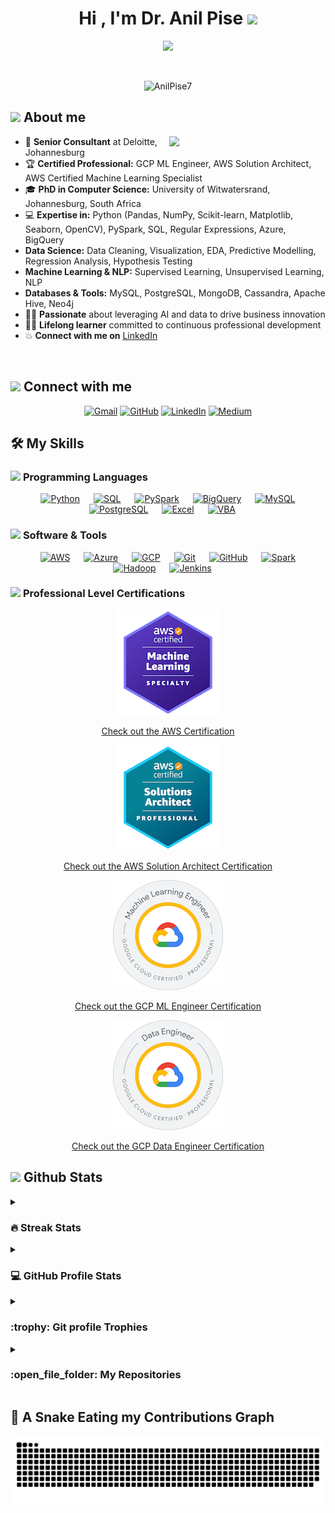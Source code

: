 <h1 align="center">Hi , I'm Dr. Anil Pise <img src="https://media.giphy.com/media/hvRJCLFzcasrR4ia7z/giphy.gif" width="35"></h1>
<p align="center">
  <a href="https://github.com/DenverCoder1/readme-typing-svg"><img src="https://readme-typing-svg.herokuapp.com?font=Time+New+Roman&color=%23C8BE25&size=25&center=true&vCenter=true&width=855&height=100&lines=PhD+in+Computer+Science;AI+Researcher+and+Keynote+Speaker;Senior+Consultant+%7C+Data+Engineering+and+Data+Science+Expert;Machine+Learning+%7C+Deep+Learning+Specialist;Certified+GCP+ML+Engineer+Professional;Certified+GCP+Data+Engineer+Professional;Certified+AWS+Solution+Architect+Professional;AWS+Certified+Machine+Learning+Specialist;Experience+in+Azure+AI+Services;Predictive+Modeling+Enthusiast;Always+learning+new+things"></a>
</p>
<br>
<p align="center"> 
	<img src="https://komarev.com/ghpvc/?username=AnilPise7&label=Profile%20views&color=0047AB&style=plastic?" alt="AnilPise7" height=25px, width=160px/> 
</p>

## <picture><img src = "https://github.com/AnilPise7/AnilPise7/tree/a284ec43867b5e9826aa1e95ec076e907f952483/Images/about_me.gif" width = 50px></picture> About me

<picture> <img align="right" src="https://github.com/AnilPise7/AnilPise7/tree/a284ec43867b5e9826aa1e95ec076e907f952483/Images/Right_Side.gif" width = 250px></picture>

- :office: **Senior Consultant** at Deloitte, Johannesburg
- :trophy: **Certified Professional:** GCP ML Engineer, AWS Solution Architect, AWS Certified Machine Learning Specialist
- :mortar_board: **PhD in Computer Science:** University of Witwatersrand, Johannesburg, South Africa
- :computer: **Expertise in:** Python (Pandas, NumPy, Scikit-learn, Matplotlib, Seaborn, OpenCV), PySpark, SQL, Regular Expressions, Azure, BigQuery
- **Data Science:** Data Cleaning, Visualization, EDA, Predictive Modelling, Regression Analysis, Hypothesis Testing 
- **Machine Learning & NLP:** Supervised Learning, Unsupervised Learning, NLP 
- **Databases & Tools:** MySQL, PostgreSQL, MongoDB, Cassandra, Apache Hive, Neo4j
- :technologist: **Passionate** about leveraging AI and data to drive business innovation
- :student: **Lifelong learner** committed to continuous professional development
- :boom: **Connect with me on** [LinkedIn](https://www.linkedin.com/in/dr-anil-pise-231699b6/)

<br>

## <picture> <img src="https://github.com/AnilPise7/AnilPise7/tree/a284ec43867b5e9826aa1e95ec076e907f952483/Images/Connect-with-me.gif" width="100px"> </picture> Connect with me
<p align="center">
	<a href="mailto:anilapise7@gmail.com"><img img src="https://img.shields.io/badge/gmail-%23EA4335.svg?style=plastic&logo=gmail&logoColor=white" alt="Gmail"/></a>
	<a href="https://github.com/AnilPise7"><img src="https://img.shields.io/badge/github-%23181717.svg?style=plastic&logo=github&logoColor=white" alt="GitHub"/></a>
	<a href="https://www.linkedin.com/in/dr-anil-pise-231699b6/"><img src="https://img.shields.io/badge/linkedin-%230A66C2.svg?style=plastic&logo=linkedin&logoColor=white" alt="LinkedIn"/></a>
	<a href="https://anilpise7.medium.com/"><img src="https://img.shields.io/badge/medium-%23000000.svg?style=plastic&logo=medium&logoColor=white" alt="Medium"/></a>
</p>

## 🛠️ My Skills

### <picture> <img src = "https://github.com/AnilPise7/AnilPise7/tree/a284ec43867b5e9826aa1e95ec076e907f952483/Images/Programming_Languages.gif" width = 50px>  </picture> Programming Languages

<p align="center"> 
  &emsp; 
  <a href="https://www.python.org/" target="_blank"> <img alt="Python" src="https://img.shields.io/badge/Python-%2314354C.svg?style=plastic&logo=python&logoColor=white"></a> 
  &emsp;
  <a href="https://www.sql.com/" target="_blank"><img alt="SQL" src="https://img.shields.io/badge/SQL%20-%23007396.svg?style=plastic&logo=sql&logoColor=white"></a> 
  &emsp;
  <a href="https://spark.apache.org/" target="_blank"><img alt="PySpark" src="https://img.shields.io/badge/PySpark%20-%23E25A1C.svg?style=plastic&logo=apache-spark&logoColor=white"></a>
  &emsp;
  <a href="https://cloud.google.com/bigquery" target="_blank"><img alt="BigQuery" src="https://img.shields.io/badge/BigQuery%20-%234285F4.svg?style=plastic&logo=google-cloud&logoColor=white"></a>
  &emsp;
  <a href="https://www.mysql.com/" target="_blank"><img alt="MySQL" src="https://img.shields.io/badge/MySQL%20-%234479A1.svg?style=plastic&logo=mysql&logoColor=white"></a>
  &emsp;
  <a href="https://www.postgresql.org/" target="_blank"><img alt="PostgreSQL" src="https://img.shields.io/badge/PostgreSQL%20-%23336791.svg?style=plastic&logo=postgresql&logoColor=white"></a>
  &emsp;
  <a href="https://www.microsoft.com/en-us/microsoft-365/excel" target="_blank"><img alt="Excel" src="https://img.shields.io/badge/Excel%20-%2300A300.svg?style=plastic&logo=microsoft-excel&logoColor=white"></a>
  &emsp;
  <a href="https://docs.microsoft.com/en-us/office/vba/api/overview/" target="_blank"><img alt="VBA" src="https://img.shields.io/badge/VBA%20-%23649A44.svg?style=plastic&logo=microsoft&logoColor=white"></a>
  &emsp;
</p>

### <picture> <img src = "https://github.com/AnilPise7/AnilPise7/tree/a284ec43867b5e9826aa1e95ec076e907f952483/Images/Software_Tools.gif" width = 50px>  </picture> Software & Tools
 
<p align="center">
  &emsp;
  <a href="#"><img alt="AWS" src="https://img.shields.io/badge/AWS-%23FF9900.svg?style=plastic&logo=amazon-aws&logoColor=white"></a>
  &emsp;
  <a href="#"><img alt="Azure" src="https://img.shields.io/badge/Azure-%230078D4.svg?style=plastic&logo=microsoft-azure&logoColor=white"></a>
  &emsp;
  <a href="#"><img alt="GCP" src="https://img.shields.io/badge/GCP-%234285F4.svg?style=plastic&logo=google-cloud&logoColor=white"></a>
  &emsp;
  <a href="#"><img alt="Git" src="https://img.shields.io/badge/Git-%23F05033.svg?style=plastic&logo=git&logoColor=white"></a>
  &emsp;
  <a href="#"><img alt="GitHub" src="https://img.shields.io/badge/GitHub-%23181717.svg?style=plastic&logo=github&logoColor=white"></a>
  &emsp;
  <a href="#"><img alt="Spark" src="https://img.shields.io/badge/Spark-%23E25A1C.svg?style=plastic&logo=apache-spark&logoColor=white"></a>
  &emsp;
  <a href="#"><img alt="Hadoop" src="https://img.shields.io/badge/Hadoop-%23231F20.svg?style=plastic&logo=apache-hadoop&logoColor=white"></a>
  &emsp;
  <a href="#"><img alt="Jenkins" src="https://img.shields.io/badge/Jenkins-%23D24939.svg?style=plastic&logo=jenkins&logoColor=white"></a>
  &emsp;
 </p>


### <picture> <img src = "https://github.com/AnilPise7/AnilPise7/tree/a284ec43867b5e9826aa1e95ec076e907f952483/Images/Software_Tools.gif" width = 50px>  </picture> Professional Level Certifications

<p align="center">
  <img src="https://github.com/AnilPise7/AnilPise7/blob/main/assets/aws-certified-machine-learning-specialty.png" alt="AWS Certification"/>
</p>
<p align="center">
  <a href="https://www.credly.com/badges/7ce5c092-ceea-46d6-bf8e-5a63be8312fa/public_url" target="_blank">Check out the AWS Certification</a>
</p>

<p align="center">
  <img src="https://github.com/AnilPise7/AnilPise7/blob/main/assets/aws-solution-architect.png" alt="AWS Solution Architect Certification"/>
</p>
<p align="center">
  <a href="https://www.credly.com/badges/c47254e6-00e3-47e6-8d75-ce96682cf22e/public_url" target="_blank">Check out the AWS Solution Architect Certification</a>
</p>
<p align="center">
  <img src="https://github.com/AnilPise7/AnilPise7/blob/main/assets/GCPML.png" alt="GCP ML Engineer Certification"/>
</p>
<p align="center">
  <a href="https://www.credential.net/6fa2c09a-a2b9-4a53-8c64-2710a3bc765c?key=4c3c1cff727e2287f1d891a84268e0686cc6ac85f8ff29d499ab623ae198ddbb" target="_blank">Check out the GCP ML Engineer Certification</a>
</p>

<p align="center">
  <img src="https://github.com/AnilPise7/AnilPise7/blob/main/assets/GCPDL.png" alt="GCP Data Engineer Certification"/>
</p>
<p align="center">
  <a href="https://www.credential.net/c9e6d4a2-c541-4033-9356-4ddfbb9d697a?key=531db2cb27e0a01da1a374e30ad0634ef63ea19fe788e58ced3b79e0db0bca0b" target="_blank">Check out the GCP Data Engineer Certification</a>
</p>

## <picture> <img src = "https://github.com/AnilPise7/AnilPise7/tree/a284ec43867b5e9826aa1e95ec076e907f952483/Images/Statistics.gif" width = 50px>  </picture> Github Stats

<details><summary><h3> 🔥 Streak Stats</h3></summary>

----	

<p align="center"><img src="https://github-readme-streak-stats.herokuapp.com/?user=AnilPise7&theme=tokyonight_duo" alt="Anil Pise's Streak Stats" /></p>

</details>
  
<details><summary><h3>💻 GitHub Profile Stats</h3></summary>

----
	
<p align="center">
    <a href="https://github.com/anuraghazra/github-readme-stats">
	    <img alt="Anil Pise's Github Stats" src="https://github-readme-stats.vercel.app/api?username=AnilPise7&show_icons=true&count_private=true&locale=en&theme=tokyonight&layout=compact" height="230px"/></a>
	  <img src="https://github-readme-stats.vercel.app/api/top-langs?username=AnilPise7&langs_count=10&show_icons=true&locale=en&theme=tokyonight" alt="Anil Pise's Top Languages" height="230px"/>
<br/>

  <b>Note:</b> Top languages is only a metric of the languages my public code consists of and doesn't reflect experience or skill level.
  </p>
</details>

<!-- <details><summary><h3>⚡ Recent GitHub Activity</h3></summary> -->

<!-- ---- -->
	
<!-- [![Anil Pise's github activity graph](https://github-readme-activity-graph.cyclic.app/graph?username=AnilPise7&theme=github)](https://github.com/AnilPise7/github-readme-activity-graph) -->

<!-- </details> -->

<details><summary> <h3> :trophy: Git profile Trophies </h3></summary>

----
	
<p align="center"> <a href="https://github.com/ryo-ma/github-profile-trophy"><img src="https://github-profile-trophy.vercel.app/?username=AnilPise7&theme=flat&no-bg=true&margin-w=15&margin-h=15" alt="Anil Pise" /></a> </p>

</details>

<details><summary><h3> :open_file_folder: My Repositories </h3></summary>

----
	
<div>
  <p align="center">
	<a href="https://github.com/AnilPise7/Deep-Learning-Projects.git">
      		<img src="https://github-readme-stats.vercel.app/api/pin/?username=AnilPise7&repo=Deep-Learning-Projects&theme=tokyonight" alt="Deep-Learning-Projects" />
    	</a>

   <a href="https://github.com/AnilPise7/Helmet_Detection_YOLOv8.git">
      		<img src="https://github-readme-stats.vercel.app/api/pin/?username=AnilPise7&repo=Helmet_Detection_YOLOv8&theme=tokyonight" alt="Helmet_Detection_YOLOv8" />
    	</a>

   <a href="https://github.com/AnilPise7/Helmet-Detection-Using-SSD-MobileNetV2-Pretrained-Model-.git">
<img src="https://github-readme-stats.vercel.app/api/pin/?username=AnilPise7&repo=Helmet-Detection-Using-SSD-MobileNetV2-Pretrained-Model-&theme=tokyonight" alt="Helmet-Detection-Using-SSD-MobileNetV2-Pretrained-Model-" />
    	</a>
     
	<a href="https://github.com/AnilPise7/Data-Augmentation-for-Semantic-Segmentation.git">
      		<img src="https://github-readme-stats.vercel.app/api/pin/?username=AnilPise7&repo=Data-Augmentation-for-Semantic-Segmentation&theme=tokyonight" alt="Data-Augmentation-for-Semantic-Segmentation" />
    	</a>
	<a href="https://github.com/AnilPise7/Data-Science-Portfolio-Anil-Pise.git">
      		<img src="https://github-readme-stats.vercel.app/api/pin/?username=AnilPise7&repo=Data-Science-Portfolio-Anil-Pise&theme=tokyonight" alt="Data-Science-Portfolio-Anil-Pise" />
    	</a>
	<a href="https://github.com/AnilPise7/Indian-Railway-Announcement.git">
      		<img src="https://github-readme-stats.vercel.app/api/pin/?username=AnilPise7&repo=Indian-Railway-Announcement&theme=tokyonight" alt="Indian-Railway-Announcement" />
    	
  </p>
</div>
</details>

## 🐍 A Snake Eating my Contributions Graph
	
![snake gif](https://github.com/AnilPise7/AnilPise7/blob/output/github-contribution-grid-snake.svg)

</br></br>
